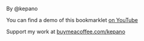 By @kepano

You can find a demo of this bookmarklet [on YouTube](https://www.youtube.com/watch?v=Vy1MdjickAI)

Support my work at [buymeacoffee.com/kepano](https://www.buymeacoffee.com/kepano)